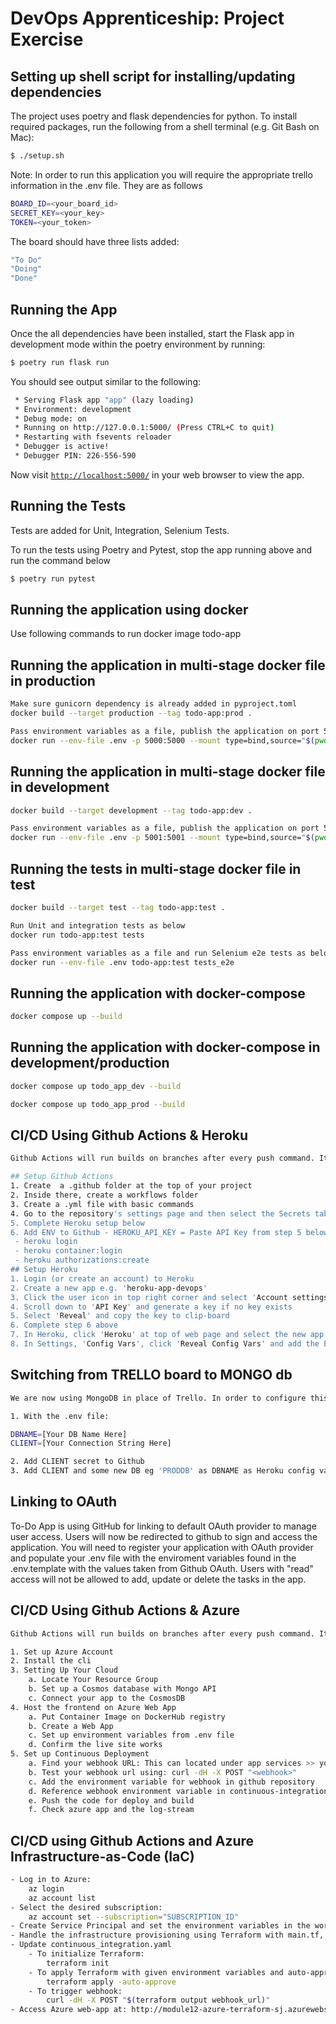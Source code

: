 # DevOps Apprenticeship: Project Exercise

## Setting up shell script for installing/updating dependencies

The project uses poetry and flask dependencies for python. To install required packages, run the following from a shell terminal (e.g. Git Bash on Mac):

```bash
$ ./setup.sh
```

Note: In order to run this application you will require the appropriate trello information in the .env file. They are as follows

```bash
BOARD_ID=<your_board_id>
SECRET_KEY=<your_key>
TOKEN=<your_token>
```

The board should have three lists added:
```bash
"To Do"
"Doing"
"Done"
```

## Running the App

Once the all dependencies have been installed, start the Flask app in development mode within the poetry environment by running:
```bash
$ poetry run flask run
```

You should see output similar to the following:
```bash
 * Serving Flask app "app" (lazy loading)
 * Environment: development
 * Debug mode: on
 * Running on http://127.0.0.1:5000/ (Press CTRL+C to quit)
 * Restarting with fsevents reloader
 * Debugger is active!
 * Debugger PIN: 226-556-590
```

Now visit [`http://localhost:5000/`](http://localhost:5000/) in your web browser to view the app.

## Running the Tests
Tests are added for Unit, Integration, Selenium Tests.

To run the tests using Poetry and Pytest, stop the app running above and run the command below
```bash
$ poetry run pytest
```

## Running the application using docker
Use following commands to run docker image todo-app

## Running the application in multi-stage docker file in production
```bash
Make sure gunicorn dependency is already added in pyproject.toml
docker build --target production --tag todo-app:prod .

Pass environment variables as a file, publish the application on port 5000 and listen on port 5000
docker run --env-file .env -p 5000:5000 --mount type=bind,source="$(pwd)"/todo_app,target=/todo-app todo-app:prod
```

## Running the application in multi-stage docker file in development
```bash
docker build --target development --tag todo-app:dev .

Pass environment variables as a file, publish the application on port 5001 and listen on port 5001
docker run --env-file .env -p 5001:5001 --mount type=bind,source="$(pwd)"/todo_app,target=/todo-app todo-app:prod
```

## Running the tests in multi-stage docker file in test
```bash
docker build --target test --tag todo-app:test .

Run Unit and integration tests as below
docker run todo-app:test tests

Pass environment variables as a file and run Selenium e2e tests as below
docker run --env-file .env todo-app:test tests_e2e
```

## Running the application with docker-compose
```bash
docker compose up --build
```
## Running the application with docker-compose in development/production
```bash
docker compose up todo_app_dev --build

docker compose up todo_app_prod --build
```
## CI/CD Using Github Actions & Heroku
```bash
Github Actions will run builds on branches after every push command. It will run the automated tests that are configured and if they pass, will deploy a Heroku container using the pushed branch on this repository.

## Setup Github Actions
1. Create  a .github folder at the top of your project
2. Inside there, create a workflows folder
3. Create a .yml file with basic commands
4. Go to the repository's settings page and then select the Secrets tab to set 'Environment Variables' add each of the required ENV variables - DOCKER_PASSWORD (insert your Docker account password) - SECRET_APIKEY (Trello) - SECRET_APITOKEN (Trello) - SECRET_KEY - BOARD_NAME (Trello)
5. Complete Heroku setup below
6. Add ENV to Github - HEROKU_API_KEY = Paste API Key from step 5 below or run following commands
 - heroku login
 - heroku container:login
 - heroku authorizations:create
## Setup Heroku
1. Login (or create an account) to Heroku
2. Create a new app e.g. 'heroku-app-devops'
3. Click the user icon in top right corner and select 'Account settings'
4. Scroll down to 'API Key' and generate a key if no key exists
5. Select 'Reveal' and copy the key to clip-board
6. Complete step 6 above
7. In Heroku, click 'Heroku' at top of web page and select the new app
8. In Settings, 'Config Vars', click 'Reveal Config Vars' and add the ENV Vars: - BOARD_ID, SECRET & the TOKEN for your Trello account. These values would be available in your local .env file
```

## Switching from TRELLO board to MONGO db
```bash
We are now using MongoDB in place of Trello. In order to configure this application to work with MongoDB you will need to update the following variables 

1. With the .env file:

DBNAME=[Your DB Name Here]
CLIENT=[Your Connection String Here] 

2. Add CLIENT secret to Github
3. Add CLIENT and some new DB eg 'PRODDB' as DBNAME as Heroku config variables
```

## Linking to OAuth
To-Do App is using GitHub for linking to default OAuth provider to manage user access. Users will now be redirected to github to sign and access the application. You will need to register your application with OAuth provider and populate your .env file with the enviroment variables found in the .env.template with the values taken from Github OAuth. Users with "read" access will not be allowed to add, update or delete the tasks in the app.

## CI/CD Using Github Actions & Azure
```bash
Github Actions will run builds on branches after every push command. It will run the automated tests that are configured and if they pass, will deploy a Azure container using the pushed branch on this repository.

1. Set up Azure Account
2. Install the cli
3. Setting Up Your Cloud
    a. Locate Your Resource Group
    b. Set up a Cosmos database with Mongo API
    c. Connect your app to the CosmosDB
4. Host the frontend on Azure Web App
    a. Put Container Image on DockerHub registry
    b. Create a Web App
    c. Set up environment variables from .env file
    d. Confirm the live site works
5. Set up Continuous Deployment
    a. Find your webhook URL: This can located under app services >> your app >> Deployment Center >> Settings 
    b. Test your webhook url using: curl -dH -X POST "<webhook>"
    c. Add the environment variable for webhook in github repository
    d. Reference webhook environment variable in continuous-integration.yml under the "deploy" job for Azure container release
    e. Push the code for deploy and build
    f. Check azure app and the log-stream
```

## CI/CD using Github Actions and Azure Infrastructure-as-Code (IaC)
```bash
- Log in to Azure:
    az login
    az account list
- Select the desired subscription:
    az account set --subscription="SUBSCRIPTION_ID"
- Create Service Principal and set the environment variables in the workflow    
- Handle the infrastructure provisioning using Terraform with main.tf, variables.tf and outputs.tf files.
- Update continuous_integration.yaml 
    - To initialize Terraform:
        terraform init
    - To apply Terraform with given environment variables and auto-approve flag
        terraform apply -auto-approve
    - To trigger webhook:
        curl -dH -X POST "$(terraform output webhook_url)"
- Access Azure web-app at: http://module12-azure-terraform-sj.azurewebsites.net/
```